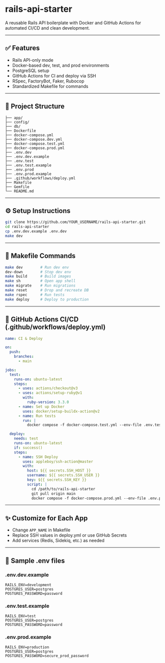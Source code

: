 # rails-api-starter

A reusable Rails API boilerplate with Docker and GitHub Actions for automated CI/CD and clean development.

---

## ✅ Features

- Rails API-only mode
- Docker-based dev, test, and prod environments
- PostgreSQL setup
- GitHub Actions for CI and deploy via SSH
- RSpec, FactoryBot, Faker, Rubocop
- Standardized Makefile for commands

---

## 📁 Project Structure

```
├── app/
├── config/
├── db/
├── Dockerfile
├── docker-compose.yml
├── docker-compose.dev.yml
├── docker-compose.test.yml
├── docker-compose.prod.yml
├── .env.dev
├── .env.dev.example
├── .env.test
├── .env.test.example
├── .env.prod
├── .env.prod.example
├── .github/workflows/deploy.yml
├── Makefile
├── Gemfile
└── README.md
```

---

## ⚙️ Setup Instructions

```bash
git clone https://github.com/YOUR_USERNAME/rails-api-starter.git
cd rails-api-starter
cp .env.dev.example .env.dev
make dev
```

---

## 🐳 Makefile Commands

```bash
make dev        # Run dev env
dev-down        # Stop dev env
make build      # Build images
make sh         # Open app shell
make migrate    # Run migrations
make reset      # Drop and recreate DB
make rspec      # Run tests
make deploy     # Deploy to production
```

---

## 🔐 GitHub Actions CI/CD (.github/workflows/deploy.yml)

```yaml
name: CI & Deploy

on:
  push:
    branches:
      - main

jobs:
  test:
    runs-on: ubuntu-latest
    steps:
      - uses: actions/checkout@v3
      - uses: actions/setup-ruby@v1
        with:
          ruby-version: 3.3.0
      - name: Set up Docker
        uses: docker/setup-buildx-action@v2
      - name: Run tests
        run: |
          docker compose -f docker-compose.test.yml --env-file .env.test run --rm app bundle exec rspec

  deploy:
    needs: test
    runs-on: ubuntu-latest
    if: success()
    steps:
      - name: SSH Deploy
        uses: appleboy/ssh-action@master
        with:
          host: ${{ secrets.SSH_HOST }}
          username: ${{ secrets.SSH_USER }}
          key: ${{ secrets.SSH_KEY }}
          script: |
            cd /path/to/rails-api-starter
            git pull origin main
            docker compose -f docker-compose.prod.yml --env-file .env.prod up -d --build
```

---

## ✨ Customize for Each App
- Change `APP_NAME` in Makefile
- Replace SSH values in deploy.yml or use GitHub Secrets
- Add services (Redis, Sidekiq, etc.) as needed

---

## 📄 Sample .env files

### .env.dev.example
```
RAILS_ENV=development
POSTGRES_USER=postgres
POSTGRES_PASSWORD=password
```

### .env.test.example
```
RAILS_ENV=test
POSTGRES_USER=postgres
POSTGRES_PASSWORD=password
```

### .env.prod.example
```
RAILS_ENV=production
POSTGRES_USER=postgres
POSTGRES_PASSWORD=secure_prod_password
```